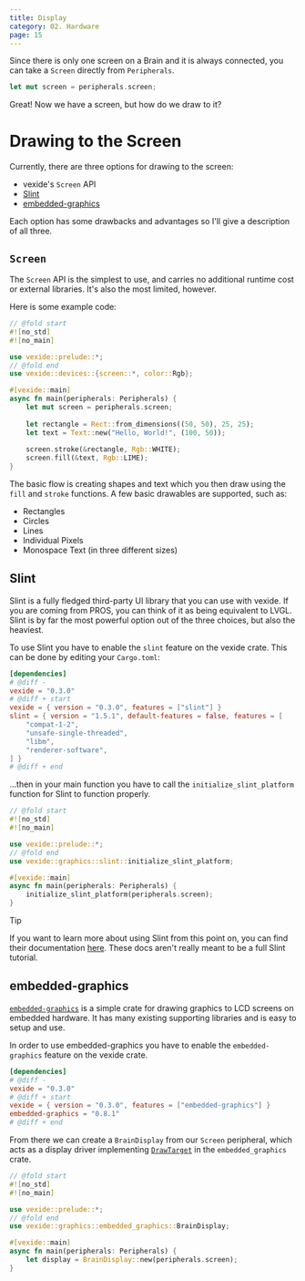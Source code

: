 ```yaml
---
title: Display
category: 02. Hardware
page: 15
---
```


Since there is only one screen on a Brain and it is always connected, you can take a `Screen` directly from `Peripherals`.
```rust
let mut screen = peripherals.screen;
```
Great! Now we have a screen, but how do we draw to it?

# Drawing to the Screen

Currently, there are three options for drawing to the screen:
- vexide's `Screen` API
- [Slint](https://crates.io/crates/slint)
- [embedded-graphics](https://crates.io/crates/embedded-graphics)

Each option has some drawbacks and advantages so I'll give a description of all three.

## `Screen`

The `Screen` API is the simplest to use, and carries no additional runtime cost or external libraries. It's also the most limited, however.

Here is some example code:

```rs
// @fold start
#![no_std]
#![no_main]

use vexide::prelude::*;
// @fold end
use vexide::devices::{screen::*, color::Rgb};

#[vexide::main]
async fn main(peripherals: Peripherals) {
    let mut screen = peripherals.screen;
    
    let rectangle = Rect::from_dimensions((50, 50), 25, 25);
    let text = Text::new("Hello, World!", (100, 50));
    
    screen.stroke(&rectangle, Rgb::WHITE);
    screen.fill(&text, Rgb::LIME);
}
```

The basic flow is creating shapes and text which you then draw using the `fill` and `stroke` functions. A few basic drawables are supported, such as:
- Rectangles
- Circles
- Lines
- Individual Pixels
- Monospace Text (in three different sizes)

## Slint

Slint is a fully fledged third-party UI library that you can use with vexide. If you are coming from PROS, you can think of it as being equivalent to LVGL. Slint is by far the most powerful option out of the three choices, but also the heaviest.

To use Slint you have to enable the `slint` feature on the vexide crate. This can be done by editing your `Cargo.toml`:

```toml title="Cargo.toml"
[dependencies]
# @diff -
vexide = "0.3.0"
# @diff + start
vexide = { version = "0.3.0", features = ["slint"] }
slint = { version = "1.5.1", default-features = false, features = [
    "compat-1-2",
    "unsafe-single-threaded",
    "libm",
    "renderer-software",
] }
# @diff + end
```

...then in your main function you have to call the `initialize_slint_platform` function for Slint to function properly.

```rust
// @fold start
#![no_std]
#![no_main]

use vexide::prelude::*;
// @fold end
use vexide::graphics::slint::initialize_slint_platform;

#[vexide::main]
async fn main(peripherals: Peripherals) {
    initialize_slint_platform(peripherals.screen);
}
```

> [!TIP]
> If you want to learn more about using Slint from this point on, you can find their documentation [here](https://releases.slint.dev/). These docs aren't really meant to be a full Slint tutorial.

## embedded-graphics

[`embedded-graphics`](https://crates.io/crates/embedded-graphics) is a simple crate for drawing graphics to LCD screens on embedded hardware. It has many existing supporting libraries and is easy to setup and use.

In order to use embedded-graphics you have to enable the `embedded-graphics` feature on the vexide crate.

```toml title="Cargo.toml"
[dependencies]
# @diff -
vexide = "0.3.0"
# @diff + start
vexide = { version = "0.3.0", features = ["embedded-graphics"] }
embedded-graphics = "0.8.1"
# @diff + end
```

From there we can create a `BrainDisplay` from our `Screen` peripheral, which acts as a display driver implementing [`DrawTarget`](https://docs.rs/embedded-graphics-core/latest/embedded_graphics_core/draw_target/trait.DrawTarget.html) in the `embedded_graphics` crate.

```rust
// @fold start
#![no_std]
#![no_main]

use vexide::prelude::*;
// @fold end
use vexide::graphics::embedded_graphics::BrainDisplay;

#[vexide::main]
async fn main(peripherals: Peripherals) {
    let display = BrainDisplay::new(peripherals.screen);
}
```
